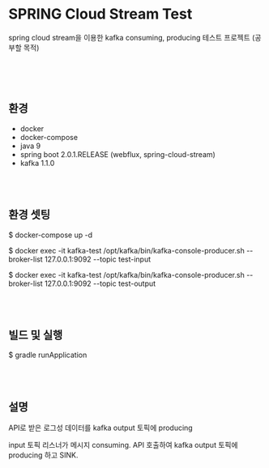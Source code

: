 # SPRING Cloud Stream Test 

spring cloud stream을 이용한 kafka consuming, producing 테스트 프로젝트 (공부할 목적) <br/><br/>

<br/><br/>


<h2>환경</h2>

- docker
- docker-compose
- java 9
- spring boot 2.0.1.RELEASE (webflux, spring-cloud-stream)
- kafka 1.1.0

<br/><br/>



<h2>환경 셋팅</h2>

$ docker-compose up -d

$ docker exec -it kafka-test /opt/kafka/bin/kafka-console-producer.sh --broker-list 127.0.0.1:9092 --topic test-input

$ docker exec -it kafka-test /opt/kafka/bin/kafka-console-producer.sh --broker-list 127.0.0.1:9092 --topic test-output

<br/><br/>



<h2>빌드 및 실행</h2>

$ gradle runApplication 

<br/><br/>


<h2>설명</h2>
API로 받은 로그성 데이터를 kafka output 토픽에 producing

input 토픽 리스너가 메시지 consuming.
API 호출하여 kafka output 토픽에 producing 하고 SINK.